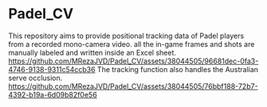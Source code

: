 # Padel_CV
This repository aims to provide positional tracking data of Padel players from a recorded mono-camera video. all the in-game frames and shots are manually labeled and written inside an Excel sheet.
https://github.com/MRezaJVD/Padel_CV/assets/38044505/96681dec-0fa3-4746-9138-9311c54ccb36
The tracking function also handles the Australian serve occlusion.
https://github.com/MRezaJVD/Padel_CV/assets/38044505/76bbf188-72b7-4392-b19a-6d09b82f0e56

